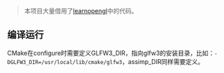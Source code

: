 > 本项目大量借用了[learnopengl](https://learnopengl.com/)中的代码。

## 编译运行

CMake在configure时需要定义GLFW3_DIR，指向glfw3的安装目录，比如：`-DGLFW3_DIR=/usr/local/lib/cmake/glfw3`，assimp_DIR同样需要定义。